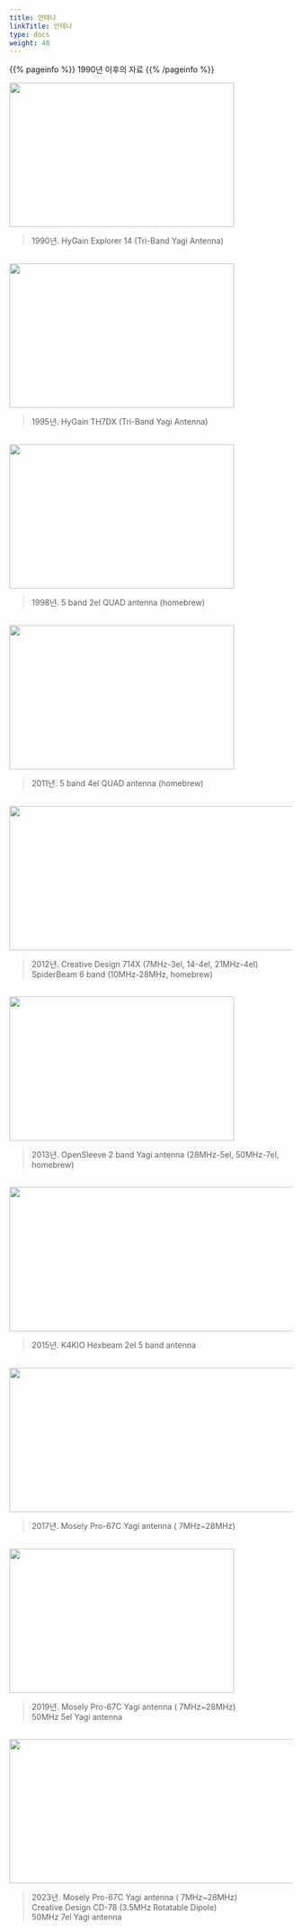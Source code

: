 ```yaml
---
title: 안테나
linkTitle: 안테나
type: docs
weight: 40
---
```


{{% pageinfo %}}
1990년 이후의 자료
{{% /pageinfo %}} 

<img src="/about/img/103_EX14.jpg" style="width:400px;height:256">

> 1990년. HyGain Explorer 14 (Tri-Band Yagi Antenna)

<br>
<img src="/about/img/105_TH7DX.jpg" style="width:400px;height:256"><br>

> 1995년. HyGain TH7DX (Tri-Band Yagi Antenna)

<br>
<img src="/about/img/107_QUAD.jpg" style="width:400px;height:256"><br>

> 1998년. 5 band 2el QUAD antenna (homebrew)

<br>
<img src="/about/img/109_QUAD.jpg" style="width:400px;height:256"><br>

> 2011년. 5 band 4el QUAD antenna (homebrew)

<br>
<img src="/about/img/110_ANT.jpg" style="width:1000px;height:256"><br>

> 2012년. Creative Design 714X (7MHz-3el, 14-4el, 21MHz-4el)<br>
> SpiderBeam 6 band (10MHz-28MHz, homebrew)

<br>
<img src="/about/img/119_Yagi.jpg" style="width:400px;height:256"><br>

> 2013년. OpenSleeve 2 band Yagi antenna (28MHz-5el, 50MHz-7el, homebrew)

<br>
<img src="/about/img/121_Hexbeam.jpg" style="width:800px;height:256"><br>

> 2015년. K4KIO Hexbeam 2el 5 band antenna

<br>
<img src="/about/img/123_ANT.jpg" style="width:800px;height:256"><br>

> 2017년. Mosely Pro-67C Yagi antenna ( 7MHz~28MHz)

<br>
<img src="/about/img/125_ANT.jpg" style="width:400px;height:256"><br>

> 2019년. Mosely Pro-67C Yagi antenna ( 7MHz~28MHz)<br>
> 50MHz 5el Yagi antenna

<br>
<img src="/about/img/127_ANT.jpg" style="width:800px;height:256"><br>

> 2023년. Mosely Pro-67C Yagi antenna ( 7MHz~28MHz)<br>
> Creative Design CD-78 (3.5MHz Rotatable Dipole)<br>
> 50MHz 7el Yagi antenna